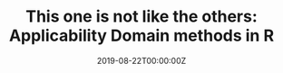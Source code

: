 ---
title: 'This one is not like the others: Applicability Domain methods in R'
authors:
- Max Kuhn
date: '2019-08-22T00:00:00Z'

# Schedule page publish date (NOT proceeding's date).
publishDate: '20001-01-01T00:00:00Z'

# proceeding type.
# Legend: 0 = Uncategorized; 1 = Talk, 2 = Keynote, 3 = Workshop
# To add more update publications_types.toml and en.yaml
proceeding_types: ['2']

# proceeding name and optional abbreviated proceeding name.
proceeding: Presented at 2019 Conference
proceeding_short: Presented at 2019 Conference

abstract: 

tags:
- RStudio
featured: false

links:
url_slides: 'https://github.com/topepo/R-Pharma-2019'
url_video: ''

---